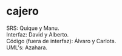 # cajero
SRS: Quique y Manu.<br>
Interfaz: David y Alberto.<br>
Código (fuera de interfaz): Álvaro y Carlota.<br>
UML's: Azahara.
